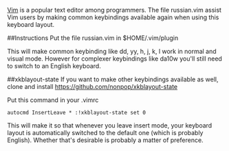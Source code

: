 [Vim](http://www.vim.org/) is a popular text editor among programmers.
The file russian.vim assist Vim users by making common keybindings available
again when using this keyboard layout.

##Instructions
Put the file russian.vim in $HOME/.vim/plugin

This will make common keybinding like dd, yy, h, j, k, l work in normal and visual mode.
However for complexer keybindings like da10w you'll still need to switch to an English keyboard.

##xkblayout-state
If you want to make other keybindings available as well, 
clone and install https://github.com/nonpop/xkblayout-state

Put this command in your .vimrc

    autocmd InsertLeave * :!xkblayout-state set 0

This will make it so that whenever you leave insert mode, your keyboard layout is automatically switched to the default one (which is probably English).
Whether that's desirable is probably a matter of preference.

